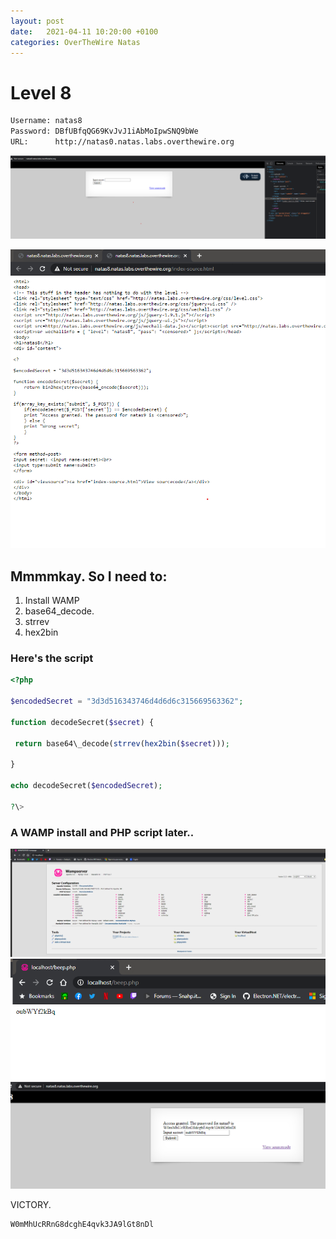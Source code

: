 ```yaml
---
layout: post
date:   2021-04-11 10:20:00 +0100
categories: OverTheWire Natas
---
```


# Level 8

```bash
Username: natas8
Password: DBfUBfqQG69KvJvJ1iAbMoIpwSNQ9bWe
URL:      http://natas0.natas.labs.overthewire.org
```

![](/assets/28.png)


![](/assets/29.png)

## Mmmmkay. So I need to:
1. Install WAMP
2. base64_decode. 
3. strrev
4. hex2bin

### Here's the script

```php
<?php

$encodedSecret = "3d3d516343746d4d6d6c315669563362";

function decodeSecret($secret) {

 return base64\_decode(strrev(hex2bin($secret)));

}

echo decodeSecret($encodedSecret);

?\>
```
 
 ### A WAMP install and PHP script later..

![](/assets/27.png)
![](/assets/30.png)
![](/assets/31.png)


VICTORY.

```
W0mMhUcRRnG8dcghE4qvk3JA9lGt8nDl 
```
